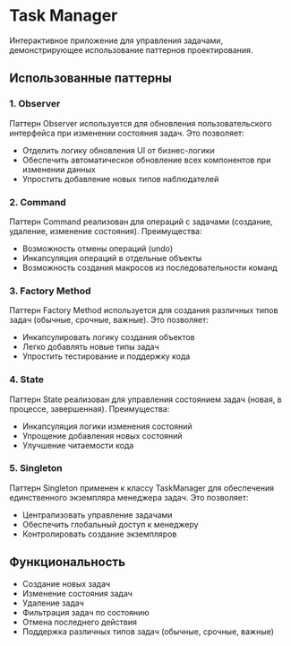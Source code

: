 # Task Manager

Интерактивное приложение для управления задачами, демонстрирующее использование паттернов проектирования.

## Использованные паттерны

### 1. Observer

Паттерн Observer используется для обновления пользовательского интерфейса при изменении состояния задач. Это позволяет:

- Отделить логику обновления UI от бизнес-логики
- Обеспечить автоматическое обновление всех компонентов при изменении данных
- Упростить добавление новых типов наблюдателей

### 2. Command

Паттерн Command реализован для операций с задачами (создание, удаление, изменение состояния). Преимущества:

- Возможность отмены операций (undo)
- Инкапсуляция операций в отдельные объекты
- Возможность создания макросов из последовательности команд

### 3. Factory Method

Паттерн Factory Method используется для создания различных типов задач (обычные, срочные, важные). Это позволяет:

- Инкапсулировать логику создания объектов
- Легко добавлять новые типы задач
- Упростить тестирование и поддержку кода

### 4. State

Паттерн State реализован для управления состоянием задач (новая, в процессе, завершенная). Преимущества:

- Инкапсуляция логики изменения состояний
- Упрощение добавления новых состояний
- Улучшение читаемости кода

### 5. Singleton

Паттерн Singleton применен к классу TaskManager для обеспечения единственного экземпляра менеджера задач. Это позволяет:

- Централизовать управление задачами
- Обеспечить глобальный доступ к менеджеру
- Контролировать создание экземпляров

## Функциональность

- Создание новых задач
- Изменение состояния задач
- Удаление задач
- Фильтрация задач по состоянию
- Отмена последнего действия
- Поддержка различных типов задач (обычные, срочные, важные)
